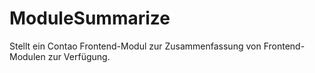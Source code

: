 ModuleSummarize
===============

Stellt ein Contao Frontend-Modul zur Zusammenfassung von Frontend-Modulen zur Verfügung.
